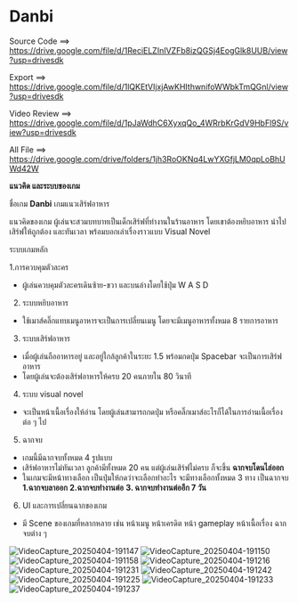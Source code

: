 # Danbi

Source Code ==> https://drive.google.com/file/d/1ReciELZInIVZFb8izQGSj4EogGlk8UUB/view?usp=drivesdk

Export ==> https://drive.google.com/file/d/1lQKEtVIjxjAwKHIthwnifoWWbkTmQGnl/view?usp=drivesdk

Video Review ==> https://drive.google.com/file/d/1pJaWdhC6XyxqQo_4WRrbKrGdV9HbFl9S/view?usp=drivesdk

All File ==> https://drive.google.com/drive/folders/1jh3RoOKNq4LwYXGfjLM0qpLoBhUWd42W


**แนวคิด และระบบของเกม**


ชื่อเกม
**Danbi** เกมแนวเสิร์ฟอาหาร


แนวคิดของเกม 
ผู้เล่นจะสวมบทบาทเป็นเด็กเสิร์ฟที่ทำงานในร้านอาหาร โดยเขาต้องหยิบอาหาร นำไปเสิร์ฟให้ถูกต้อง และทันเวลา พร้อมบอกเล่าเรื่องราวแบบ Visual Novel


ระบบเกมหลัก


1.การควบคุมตัวละคร
- ผู้เล่นควบคุมตัวละครเดินซ้าย-ขวา และบนล่างโดยใช้ปุ่ม W A S D


2. ระบบหยิบอาหาร
- ใช้เมาส์คลิ๊กแทบเมนูอาหารจะเป็นการเปลี่ยนเมนู โดยจะมีเมนูอาหารทั้งหมด 8 รายการอาหาร


3. ระบบเสิร์ฟอาหาร
- เมื่อผู้เล่นถืออาหารอยู่ และอยู่ใกล้ลูกค้าในระยะ 1.5 พร้อมกดปุ่ม Spacebar จะเป็นการเสิร์ฟอาหาร
- โดยผู้เล่นจะต้องเสิร์ฟอาหารให้ครบ 20 คนภายใน 80 วินาที


4. ระบบ visual novel
- จะเป็นหน้าเนื้อเรื่องให้อ่าน โดยผู้เล่นสามารถกดปุ่ม หรือคลิ๊กเมาส์อะไรก็ได้ในการอ่านเนื้อเรื่องต่อ ๆ ไป


5. ฉากจบ
- เกมนี้มีฉากจบทั้งหมด 4 รูปแบบ
- เสิร์ฟอาหารไม่ทันเวลา ลูกค้ามีทั้งหมด 20 คน แต่ผู้เล่นเสิร์ฟไม่ครบ ก็จะขึ้น **ฉากจบโดนไล่ออก**
- ในเกมจะมีหน้าทางเลือก เป็นปุ่มให้กดว่าจะเลือกทำอะไร จะมีทางเลือกทั้งหมด 3 ทาง เป็นฉากจบ **1.ฉากจบลาออก** **2.ฉากจบทำงานต่อ** **3. ฉากจบทำงานต่ออีก 7 วัน**


6. UI และการเปลี่ยนฉากของเกม
- มี Scene ของเกมที่หลากหลาย เช่น หน้าเมนู หน้าเครดิต หน้า gameplay หน้าเนื้อเรื่อง ฉากจบต่าง ๆ


![VideoCapture_20250404-191147](https://github.com/user-attachments/assets/b557b073-47f6-4fd5-b1c3-445583055c9c)
![VideoCapture_20250404-191150](https://github.com/user-attachments/assets/976d0a1a-38a9-4ce4-83dd-38f7aef907da)
![VideoCapture_20250404-191158](https://github.com/user-attachments/assets/f312b741-7e02-4344-a079-9a6ffe9f84c4)
![VideoCapture_20250404-191216](https://github.com/user-attachments/assets/598cea5d-2098-4745-9008-73378ca6a9de)
![VideoCapture_20250404-191231](https://github.com/user-attachments/assets/c23dac9c-c74e-414b-b232-2c14fbd64981)
![VideoCapture_20250404-191242](https://github.com/user-attachments/assets/447b6b34-6509-4eec-9112-bf361e80997c)
![VideoCapture_20250404-191225](https://github.com/user-attachments/assets/871a833d-8413-42dd-a773-3068c530b927)
![VideoCapture_20250404-191233](https://github.com/user-attachments/assets/23180061-1633-4809-ab9f-9fe12b505a6e)
![VideoCapture_20250404-191237](https://github.com/user-attachments/assets/97a4941e-d82d-418f-835e-28adf26ca473)
